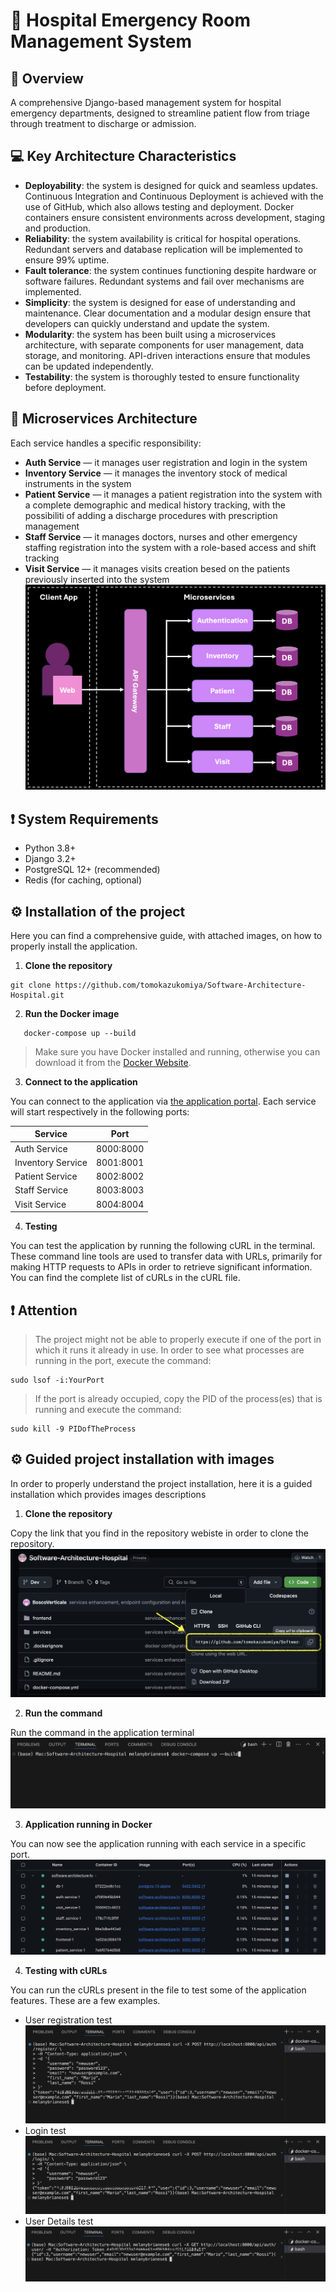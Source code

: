 # 🏥 Hospital Emergency Room Management System

## 📃 Overview
A comprehensive Django-based management system for hospital emergency departments, designed to streamline patient flow from triage through treatment to discharge or admission.

## 💻 Key Architecture Characteristics
- **Deployability**: the system is designed for quick and seamless updates. Continuous Integration and Continuous Deployment is achieved with the use of GitHub, which also allows testing and deployment. Docker containers ensure consistent environments across development,
staging and production.
- **Reliability**: the system availability is critical for hospital operations. Redundant servers and database replication will be implemented to ensure 99% uptime.
- **Fault tolerance**: the system continues functioning despite hardware or software failures. Redundant systems and fail over mechanisms are implemented.
- **Simplicity**: the system is designed for ease of understanding and maintenance. Clear documentation and a modular design ensure that developers can quickly understand and update
the system.
- **Modularity**: the system has been built using a microservices architecture, with separate components for user management, data storage, and monitoring. API-driven interactions ensure that modules can be updated independently.
- **Testability**: the system is thoroughly tested to ensure functionality before deployment.

## 📌 Microservices Architecture
Each service handles a specific responsibility:
- **Auth Service** — it manages user registration and login in the system
- **Inventory Service** — it manages the inventory stock of medical instruments in the system
- **Patient Service** — it manages a patient registration into the system with a complete demographic and medical history tracking, with the possibiliti of adding a discharge procedures with prescription management
- **Staff Service** — it manages doctors, nurses and other emergency staffing registration into the system with a role-based access and shift tracking
- **Visit Service** — it manages visits creation besed on the patients previously inserted into the system
![Microservices Architecture](images/microservices.png)


## ❗ System Requirements
- Python 3.8+
- Django 3.2+
- PostgreSQL 12+ (recommended)
- Redis (for caching, optional)

## ⚙️ Installation of the project 

Here you can find a comprehensive guide, with attached images, on how to properly install the application.

1. **Clone the repository**
 ```
git clone https://github.com/tomokazukomiya/Software-Architecture-Hospital.git
```

2. **Run the Docker image**
```
   docker-compose up --build
```
> Make sure you have Docker installed and running, otherwise you can download it from the [Docker Website](https://www.docker.com/get-started/).
      
3. **Connect to the application**

You can connect to the application via [the application portal](http://localhost:3000).
Each service will start respectively in the following ports:

|Service|Port|
|-------|----|
|Auth Service|8000:8000|
|Inventory Service|8001:8001|
|Patient Service|8002:8002|
|Staff Service|8003:8003|
|Visit Service|8004:8004|

4. **Testing**

You can test the application by running the following cURL in the terminal. These command line tools are used to transfer data with URLs, primarily for making HTTP requests to APIs in order to retrieve significant information. You can find the complete list of cURLs in the cURL file.
## ❗ Attention
> The project might not be able to properly execute if one of the port in which it runs it already in use. In order to see what processes are running in the port, execute the command:
```
sudo lsof -i:YourPort
```
> If the port is already occupied, copy the PID of the process(es) that is running and execute the command:
```
sudo kill -9 PIDofTheProcess
```

## ⚙️ Guided project installation with images
In order to properly understand the project installation, here it is a guided installation which provides images descriptions

1. **Clone the repository**

Copy the link that you find in the repository webiste in order to clone the repository.
![clone repository](images/clone_repo.png)

2. **Run the command**

Run the command in the application terminal
![run command](images/run_project.png)

3. **Application running in Docker**

You can now see the application running with each service in a specific port.
![docker running](images/docker_running.png)

4. **Testing with cURLs**

You can run the cURLs present in the file to test some of the application features. These are a few examples.
- User registration test
![cURLregistration](images/curl_registation.jpeg)
- Login test
![cURL_login](images/curl_login.jpeg)
- User Details test
![cURL_userdetails](images/curl_userdetails.jpeg)


